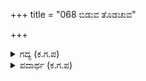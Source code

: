 +++
title = "068 ಬಿಡುವ ತೊಡಚುವ"

+++

<details><summary>ಗದ್ಯ (ಕ.ಗ.ಪ) </summary>

68. ಕೃಷ್ಣ ಶಿಶುಪಾಲರಿಬ್ಬರೂ ಬಾಣ ಬಿಡುವುದು, ಬಾಣವನ್ನು ಬಿಲ್ಲಿನಲ್ಲಿ ತೊಡುವುದು, ಸಂಧಿಸುವುದು, ಧನುಷ್ಠೇಂಕಾರ ಮಾಡುವುದು,   
ಬಾಣ ಹೂಡುವುದು, ಗುರಿಯನ್ನು ತಾಗಿಸುವುದು, ಹಿಳುಕಿಡುವುದು, ಹರಿಕುವುದು, ಬೆಸುವುದು ಭೇದಿಸುವುದು, ಸಮಚಾಪಳ ಇವುಗಳ   
ಚಾತುರ್ಯವನ್ನು ವರ್ಣಿಸಬಲ್ಲ ಕವಿ ಯಾರು? ಶಿಶುಪಾಲನೇನು ಬರಿಯ ಬಾಯ್ಬಡಿಕನೇ ? ಹರಿಯೊಡನೆ ಸಮಬೆಸದ ಬಿಂಕದಿಂದ ಹೋರಾಡುತ್ತಿದ್ದಾನೆ.
</details>

<details><summary>ಪದಾರ್ಥ (ಕ.ಗ.ಪ) </summary>

ಹಿಳುಕು-ಬಾಣದ ಗರಿ, ಈ ಪದ್ಯದಲ್ಲಿ ತೊಡು, ಹೂಡು, ಬಿಡು, ಗುರಿತಾಗಿಸು, ಹಿಳುಕಿಡು, ಬೆಸು ಹರಿಕು, ಭೇದಿಸು ಇತ್ಯಾದಿ ಪದಗಳು ಬಾಣಸಂಧಾನ ಮತ್ತು ಪ್ರಯೋಗಕ್ಕೆ ಸಂಬಂಧಿಸಿದ ಶಬ್ದಗಳು.
</details>
